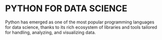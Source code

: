 # PYTHON FOR DATA SCIENCE

 Python has emerged as one of the most popular programming languages for data science, thanks to its rich ecosystem of libraries and tools tailored for handling, analyzing, and visualizing data.

